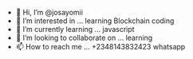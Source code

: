 - 👋 Hi, I’m @josayomii
- 👀 I’m interested in ... learning Blockchain coding
- 🌱 I’m currently learning ... javascript
- 💞️ I’m looking to collaborate on ... learning
- 📫 How to reach me ... +2348143832423 whatsapp

<!---
josayomii/josayomii is a ✨ special ✨ repository because its `README.md` (this file) appears on your GitHub profile.
You can click the Preview link to take a look at your changes.
--->
